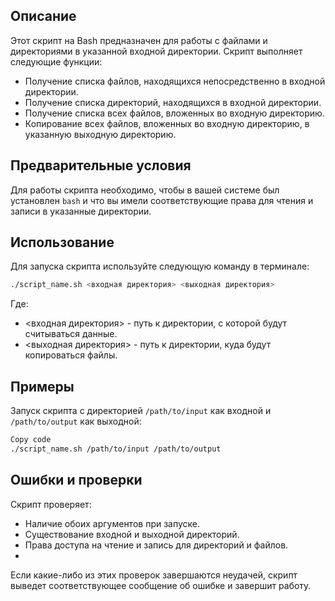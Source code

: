 
## Описание

Этот скрипт на Bash предназначен для работы с файлами и директориями в указанной входной директории. Скрипт выполняет следующие функции:
- Получение списка файлов, находящихся непосредственно в входной директории.
- Получение списка директорий, находящихся в входной директории.
- Получение списка всех файлов, вложенных во входную директорию.
- Копирование всех файлов, вложенных во входную директорию, в указанную выходную директорию.

## Предварительные условия

Для работы скрипта необходимо, чтобы в вашей системе был установлен `bash` и что вы имели соответствующие права для чтения и записи в указанные директории.

## Использование

Для запуска скрипта используйте следующую команду в терминале:

```bash
./script_name.sh <входная директория> <выходная директория>
```

Где:

* <входная директория> - путь к директории, с которой будут считываться данные.
* <выходная директория> - путь к директории, куда будут копироваться файлы.

## Примеры
Запуск скрипта с директорией `/path/to/input` как входной и `/path/to/output` как выходной:

```bash
Copy code
./script_name.sh /path/to/input /path/to/output 
```

## Ошибки и проверки

Скрипт проверяет:

* Наличие обоих аргументов при запуске.
* Существование входной и выходной директорий.
* Права доступа на чтение и запись для директорий и файлов.
* 
Если какие-либо из этих проверок завершаются неудачей, скрипт выведет соответствующее сообщение об ошибке и завершит работу.
